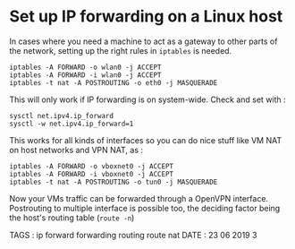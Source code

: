 # Set up IP forwarding on a Linux host

In cases where you need a machine to act as a gateway to other parts of the network, setting up the right rules in `iptables` is needed.

```
iptables -A FORWARD -o wlan0 -j ACCEPT
iptables -A FORWARD -i wlan0 -j ACCEPT
iptables -t nat -A POSTROUTING -o eth0 -j MASQUERADE
```

This will only work if IP forwarding is on system-wide. Check and set with :

```
sysctl net.ipv4.ip_forward
sysctl -w net.ipv4.ip_forward=1
```

This works for all kinds of interfaces so you can do nice stuff like VM NAT on host networks and VPN NAT, as : 

```
iptables -A FORWARD -o vboxnet0 -j ACCEPT
iptables -A FORWARD -i vboxnet0 -j ACCEPT
iptables -t nat -A POSTROUTING -o tun0 -j MASQUERADE
```

Now your VMs traffic can be forwarded through a OpenVPN interface. Postrouting to multiple interface is possible too, the deciding factor being the host's routing table (`route -n`)

TAGS : ip forward forwarding routing route nat
DATE : 23 06 2019 3
